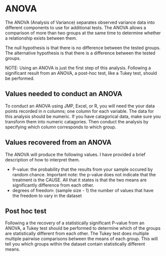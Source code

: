 # ANOVA
The ANOVA (Analysis of Variance) separates observed variance data into different components to use for additional tests.
The ANOVA allows a comparison of more than two groups at the same time to determine whether a relationship exists between them.

The null hypothesis is that there is no difference between the tested groups.
The alternative hypothesis is that there is a difference between the tested groups.

NOTE: Using an ANOVA is just the first step of this analysis. Following a significant result from an ANOVA, a post-hoc test, like a Tukey test, should be performed.

## Values needed to conduct an ANOVA
To conduct an ANOVA using JMP, Excel, or R, you will need the your data points recorded in n columns; one column for each variable.
The data for this analysis should be numeric.
If you have catagorical data, make sure you transform them into numeric catagories.
Then conduct the analysis by specifying which column corresponds to which group.

## Values recovered from an ANOVA

The ANOVA will produce the following values. I have provided a brief description of how to interpret them.
- P-value: the probability that the results from your sample occured by random chance. Important note: the p-value does not indicate that the treatment is the CAUSE. All that it states is that the two means are significantly difference from each other.
- degrees of freedom: (sample size - 1) the number of values that have the freedom to vary in the dataset

## Post hoc test

Following a the recovery of a statistically significant P-value from an ANOVA, a Tukey test should be performed to determine which of the groups are statistically different from each other. 
The Tukey test does multiple multiple pairwise comparisons between the means of each group.
This will tell you which groups within the dataset contain statistically different means. 
